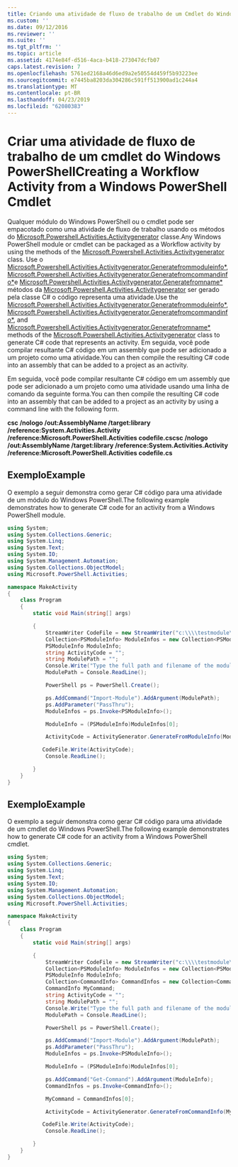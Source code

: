 ```yaml
---
title: Criando uma atividade de fluxo de trabalho de um Cmdlet do Windows PowerShell | Microsoft Docs
ms.custom: ''
ms.date: 09/12/2016
ms.reviewer: ''
ms.suite: ''
ms.tgt_pltfrm: ''
ms.topic: article
ms.assetid: 4174e84f-d516-4aca-b418-273047dcfb07
caps.latest.revision: 7
ms.openlocfilehash: 5761ed2168a46d6ed9a2e50554d459f5b93223ee
ms.sourcegitcommit: e7445ba8203da304286c591ff513900ad1c244a4
ms.translationtype: MT
ms.contentlocale: pt-BR
ms.lasthandoff: 04/23/2019
ms.locfileid: "62080383"
---
```

# <a name="creating-a-workflow-activity-from-a-windows-powershell-cmdlet"></a><span data-ttu-id="b16c0-102">Criar uma atividade de fluxo de trabalho de um cmdlet do Windows PowerShell</span><span class="sxs-lookup"><span data-stu-id="b16c0-102">Creating a Workflow Activity from a Windows PowerShell Cmdlet</span></span>

<span data-ttu-id="b16c0-103">Qualquer módulo do Windows PowerShell ou o cmdlet pode ser empacotado como uma atividade de fluxo de trabalho usando os métodos do [Microsoft.Powershell.Activities.Activitygenerator](/dotnet/api/Microsoft.PowerShell.Activities.ActivityGenerator) classe.</span><span class="sxs-lookup"><span data-stu-id="b16c0-103">Any Windows PowerShell module or cmdlet can be packaged as a Workflow activity by using the methods of the [Microsoft.Powershell.Activities.Activitygenerator](/dotnet/api/Microsoft.PowerShell.Activities.ActivityGenerator) class.</span></span> <span data-ttu-id="b16c0-104">Use o [Microsoft.Powershell.Activities.Activitygenerator.Generatefrommoduleinfo\*](/dotnet/api/Microsoft.PowerShell.Activities.ActivityGenerator.GenerateFromModuleInfo), [Microsoft.Powershell.Activities.Activitygenerator.Generatefromcommandinfo\*](/dotnet/api/Microsoft.PowerShell.Activities.ActivityGenerator.GenerateFromCommandInfo)e [Microsoft.Powershell.Activities.Activitygenerator.Generatefromname\*](/dotnet/api/Microsoft.PowerShell.Activities.ActivityGenerator.GenerateFromName) métodos da [Microsoft.Powershell.Activities.Activitygenerator](/dotnet/api/Microsoft.PowerShell.Activities.ActivityGenerator) ser gerado pela classe C# o código representa uma atividade.</span><span class="sxs-lookup"><span data-stu-id="b16c0-104">Use the [Microsoft.Powershell.Activities.Activitygenerator.Generatefrommoduleinfo\*](/dotnet/api/Microsoft.PowerShell.Activities.ActivityGenerator.GenerateFromModuleInfo), [Microsoft.Powershell.Activities.Activitygenerator.Generatefromcommandinfo\*](/dotnet/api/Microsoft.PowerShell.Activities.ActivityGenerator.GenerateFromCommandInfo), and [Microsoft.Powershell.Activities.Activitygenerator.Generatefromname\*](/dotnet/api/Microsoft.PowerShell.Activities.ActivityGenerator.GenerateFromName) methods of the [Microsoft.Powershell.Activities.Activitygenerator](/dotnet/api/Microsoft.PowerShell.Activities.ActivityGenerator) class to generate C# code that represents an activity.</span></span> <span data-ttu-id="b16c0-105">Em seguida, você pode compilar resultante C# código em um assembly que pode ser adicionado a um projeto como uma atividade.</span><span class="sxs-lookup"><span data-stu-id="b16c0-105">You can then compile the resulting C# code into an assembly that can be added to a project as an activity.</span></span>

<span data-ttu-id="b16c0-106">Em seguida, você pode compilar resultante C# código em um assembly que pode ser adicionado a um projeto como uma atividade usando uma linha de comando da seguinte forma.</span><span class="sxs-lookup"><span data-stu-id="b16c0-106">You can then compile the resulting C# code into an assembly that can be added to a project as an activity by using a command line with the following form.</span></span>

<span data-ttu-id="b16c0-107">**csc /nologo /out:AssemblyName /target:library /reference:System.Activities.Activity /reference:Microsoft.PowerShell.Activities codefile.cs**</span><span class="sxs-lookup"><span data-stu-id="b16c0-107">**csc /nologo /out:AssemblyName /target:library /reference:System.Activities.Activity /reference:Microsoft.PowerShell.Activities codefile.cs**</span></span>

## <a name="example"></a><span data-ttu-id="b16c0-108">Exemplo</span><span class="sxs-lookup"><span data-stu-id="b16c0-108">Example</span></span>

<span data-ttu-id="b16c0-109">O exemplo a seguir demonstra como gerar C# código para uma atividade de um módulo do Windows PowerShell.</span><span class="sxs-lookup"><span data-stu-id="b16c0-109">The following example demonstrates how to generate C# code for an activity from a Windows PowerShell module.</span></span>

```csharp
using System;
using System.Collections.Generic;
using System.Linq;
using System.Text;
using System.IO;
using System.Management.Automation;
using System.Collections.ObjectModel;
using Microsoft.PowerShell.Activities;

namespace MakeActivity
{
    class Program
    {
        static void Main(string[] args)

        {
            StreamWriter CodeFile = new StreamWriter("c:\\\\testmodule\\codefile.cs");
            Collection<PSModuleInfo> ModuleInfos = new Collection<PSModuleInfo> { };
            PSModuleInfo ModuleInfo;
            string ActivityCode = "";
            string ModulePath = "";
            Console.Write("Type the full path and filename of the module to process:");
            ModulePath = Console.ReadLine();

            PowerShell ps = PowerShell.Create();

            ps.AddCommand("Import-Module").AddArgument(ModulePath);
            ps.AddParameter("PassThru");
            ModuleInfos = ps.Invoke<PSModuleInfo>();

            ModuleInfo = (PSModuleInfo)ModuleInfos[0];

            ActivityCode = ActivityGenerator.GenerateFromModuleInfo(ModuleInfo, "MyNamespace").First<String>();

           CodeFile.Write(ActivityCode);
            Console.ReadLine();

        }
    }
}

```

## <a name="example"></a><span data-ttu-id="b16c0-110">Exemplo</span><span class="sxs-lookup"><span data-stu-id="b16c0-110">Example</span></span>

<span data-ttu-id="b16c0-111">O exemplo a seguir demonstra como gerar C# código para uma atividade de um cmdlet do Windows PowerShell.</span><span class="sxs-lookup"><span data-stu-id="b16c0-111">The following example demonstrates how to generate C# code for an activity from a Windows PowerShell cmdlet.</span></span>

```csharp
using System;
using System.Collections.Generic;
using System.Linq;
using System.Text;
using System.IO;
using System.Management.Automation;
using System.Collections.ObjectModel;
using Microsoft.PowerShell.Activities;

namespace MakeActivity
{
    class Program
    {
        static void Main(string[] args)

        {
            StreamWriter CodeFile = new StreamWriter("c:\\\\testmodule\\codefile.cs");
            Collection<PSModuleInfo> ModuleInfos = new Collection<PSModuleInfo> { };
            PSModuleInfo ModuleInfo;
            Collection<CommandInfo> CommandInfos = new Collection<CommandInfo> { };
            CommandInfo MyCommand;
            string ActivityCode = "";
            string ModulePath = "";
            Console.Write("Type the full path and filename of the module to process:");
            ModulePath = Console.ReadLine();

            PowerShell ps = PowerShell.Create();

            ps.AddCommand("Import-Module").AddArgument(ModulePath);
            ps.AddParameter("PassThru");
            ModuleInfos = ps.Invoke<PSModuleInfo>();

            ModuleInfo = (PSModuleInfo)ModuleInfos[0];

            ps.AddCommand("Get-Command").AddArgument(ModuleInfo);
            CommandInfos = ps.Invoke<CommandInfo>();

            MyCommand = CommandInfos[0];

            ActivityCode = ActivityGenerator.GenerateFromCommandInfo(MyCommand, "MyNamespace");

           CodeFile.Write(ActivityCode);
            Console.ReadLine();

        }
    }
}

```
